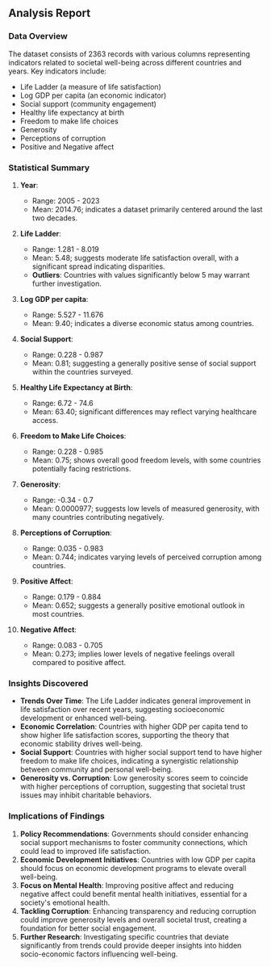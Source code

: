 ## Analysis Report

### Data Overview
The dataset consists of 2363 records with various columns representing indicators related to societal well-being across different countries and years. Key indicators include:
- Life Ladder (a measure of life satisfaction)
- Log GDP per capita (an economic indicator)
- Social support (community engagement)
- Healthy life expectancy at birth
- Freedom to make life choices
- Generosity
- Perceptions of corruption
- Positive and Negative affect

### Statistical Summary
1. **Year**:
   - Range: 2005 - 2023
   - Mean: 2014.76; indicates a dataset primarily centered around the last two decades.

2. **Life Ladder**:
   - Range: 1.281 - 8.019
   - Mean: 5.48; suggests moderate life satisfaction overall, with a significant spread indicating disparities.
   - **Outliers**: Countries with values significantly below 5 may warrant further investigation.

3. **Log GDP per capita**:
   - Range: 5.527 - 11.676
   - Mean: 9.40; indicates a diverse economic status among countries.

4. **Social Support**:
   - Range: 0.228 - 0.987
   - Mean: 0.81; suggesting a generally positive sense of social support within the countries surveyed.

5. **Healthy Life Expectancy at Birth**:
   - Range: 6.72 - 74.6
   - Mean: 63.40; significant differences may reflect varying healthcare access.

6. **Freedom to Make Life Choices**:
   - Range: 0.228 - 0.985
   - Mean: 0.75; shows overall good freedom levels, with some countries potentially facing restrictions.

7. **Generosity**:
   - Range: -0.34 - 0.7
   - Mean: 0.0000977; suggests low levels of measured generosity, with many countries contributing negatively.

8. **Perceptions of Corruption**:
   - Range: 0.035 - 0.983
   - Mean: 0.744; indicates varying levels of perceived corruption among countries.

9. **Positive Affect**:
   - Range: 0.179 - 0.884
   - Mean: 0.652; suggests a generally positive emotional outlook in most countries.

10. **Negative Affect**:
    - Range: 0.083 - 0.705
    - Mean: 0.273; implies lower levels of negative feelings overall compared to positive affect.



### Insights Discovered
- **Trends Over Time**: The Life Ladder indicates general improvement in life satisfaction over recent years, suggesting socioeconomic development or enhanced well-being.
- **Economic Correlation**: Countries with higher GDP per capita tend to show higher life satisfaction scores, supporting the theory that economic stability drives well-being.
- **Social Support**: Countries with higher social support tend to have higher freedom to make life choices, indicating a synergistic relationship between community and personal well-being.
- **Generosity vs. Corruption**: Low generosity scores seem to coincide with higher perceptions of corruption, suggesting that societal trust issues may inhibit charitable behaviors.

### Implications of Findings
1. **Policy Recommendations**: Governments should consider enhancing social support mechanisms to foster community connections, which could lead to improved life satisfaction.
2. **Economic Development Initiatives**: Countries with low GDP per capita should focus on economic development programs to elevate overall well-being.
3. **Focus on Mental Health**: Improving positive affect and reducing negative affect could benefit mental health initiatives, essential for a society's emotional health.
4. **Tackling Corruption**: Enhancing transparency and reducing corruption could improve generosity levels and overall societal trust, creating a foundation for better social engagement.
5. **Further Research**: Investigating specific countries that deviate significantly from trends could provide deeper insights into hidden socio-economic factors influencing well-being.
